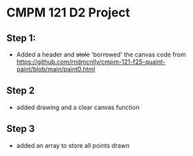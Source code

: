# CMPM 121 D2 Project

## Step 1:

- Added a header and ~~stole~~ 'borrowed' the canvas code from https://github.com/rndmcnlly/cmpm-121-f25-quaint-paint/blob/main/paint0.html

## Step 2

- added drawing and a clear canvas function

## Step 3

- added an array to store all points drawn
